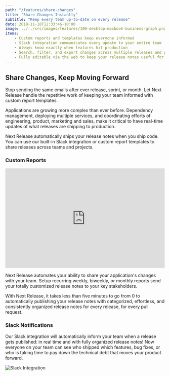 ```yaml
---
path: "/features/share-changes"
title: "Share Changes Instantly"
subtitle: "Keep every team up-to-date on every release"
date: 2018-11-18T12:33:46+10:00
image: ../../src/images/features/100-desktop-macbook-business-graph.png
items:
    - Custom reports and templates keep everyone informed
    - Slack integration communicates every update to your entire team
    - Always know exactly when features hit production
    - Search, filter, and export changes across multiple releases and projects without breaking a sweat
    - Fully editable via the web to keep your release notes useful for key stakeholders
---
```


## Share Changes, Keep Moving Forward

Stop sending the same emails after ever release, sprint, or month. Let Next Release handle the repetitive work of
keeping your team informed with custom report templates.

Applications are growing more complex than ever before. Dependency management, deploying multiple services, and coordinating
efforts of engineering, product, marketing and sales, make it critical to have real-time updates of what releases are
shipping to production.

Next Release automatically ships your release notes when you ship code. You can use our built-in Slack integration or
custom report templates to share releases across teams and projects.

### Custom Reports

<div style="position: relative; padding-bottom: 62.5%; height: 0;"><iframe src="https://www.loom.com/embed/fb838822f53a4a20907073908fb819c1" frameborder="0" webkitallowfullscreen mozallowfullscreen allowfullscreen style="position: absolute; top: 0; left: 0; width: 100%; height: 100%;"></iframe></div>

Next Release automates your ability to share your application's changes with your team. Setup recurring weekly,
biweekly, or monthly reports send your totally customized release notes to your key stakeholders.

With Next Release, it takes less than five minutes to go from 0 to automatically publishing your release notes with
categorized, effortless, and consistently organized release notes for every release, for every pull request.

### Slack Notifications

Our Slack integration will automatically inform your team when a release gets published: in real time and with fully
organized release notes! Now everyone on your team can see who shipped which features, bug fixes, or who is taking time
to pay down the technical debt that moves your product forward.

![Slack Integration](../../src/images/features/slack_notifications-1.jpg)
